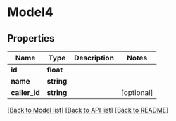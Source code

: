 # Model4

## Properties
Name | Type | Description | Notes
------------ | ------------- | ------------- | -------------
**id** | **float** |  | 
**name** | **string** |  | 
**caller_id** | **string** |  | [optional] 

[[Back to Model list]](../../README.md#documentation-for-models) [[Back to API list]](../../README.md#documentation-for-api-endpoints) [[Back to README]](../../README.md)

